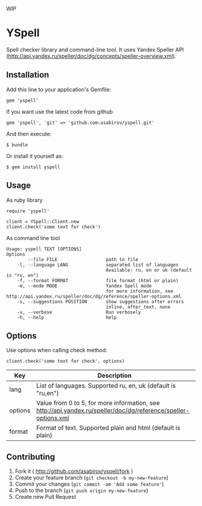 WIP

# YSpell

Spell checker library and command-line tool. It uses Yandex Speller API (http://api.yandex.ru/speller/doc/dg/concepts/speller-overview.xml).


## Installation

Add this line to your application's Gemfile:

    gem 'yspell'

If you want use the latest code from github

    gem 'yspell', 'git' => 'github.com:asabirov/yspell.git'

And then execute:

    $ bundle

Or install it yourself as:

    $ gem install yspell

## Usage

As ruby library

    require 'yspell'

    client = YSpell::Client.new
    client.check('some text for check')


As command line tool

    Usage: yspell TEXT [OPTIONS]
    Options
            --file FILE                  path to file
        -l, --language LANG              separated list of languages
                                         Available: ru, en or uk (default is "ru, en")
        -f, --format FORMAT              file format (html or plain)
        -m, --mode MODE                  Yandex Spell mode
                                         for more information, see http://api.yandex.ru/speller/doc/dg/reference/speller-options.xml
        -s, --suggestions POSITION       show suggestions after errors
                                         inline, after_text, none
        -v, --verbose                    Run verbosely
        -h, --help                       help



## Options

Use options when calling check method:

    client.check('some text for check', options)


| Key     | Description |
| ------- |-------------|
| lang    | List of languages. Supported ru, en, uk (default is "ru,en")|
| options | Value from 0 to 5, for more information, see http://api.yandex.ru/speller/doc/dg/reference/speller-options.xml  |
| format  | Format of text. Supported plain and html (default is plain) |

## Contributing

1. Fork it ( http://github.com/asabirov/yspell/fork )
2. Create your feature branch (`git checkout -b my-new-feature`)
3. Commit your changes (`git commit -am 'Add some feature'`)
4. Push to the branch (`git push origin my-new-feature`)
5. Create new Pull Request

